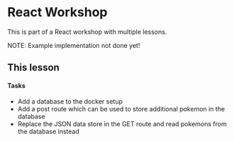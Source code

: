 # React Workshop

This is part of a React workshop with multiple lessons.

NOTE: Example implementation not done yet!

## This lesson

#### Tasks

- Add a database to the docker setup
- Add a post route which can be used to store additional pokemon in the database
- Replace the JSON data store in the GET route and read pokemons from the database instead
